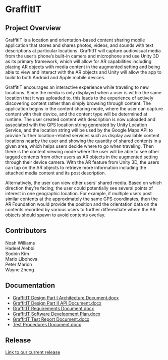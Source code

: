 # GraffitIT

## Project Overview
GraffitIT is a location and orientation-based content sharing mobile application that stores and shares photos, videos, and sounds with text descriptions at particular locations. GraffitIT will capture audiovisual media from the user’s phone’s built-in camera and microphone and use Unity 3D as its primary framework, which will allow for AR capabilities including placing AR objects with media content in the augmented setting and being able to view and interact with the AR objects and Unity will allow the app to build to both Android and Apple mobile devices. 

GraffitIT encourages an interactive experience while traveling to new locations. Since the media is only displayed when a user is within the same location that it was uploaded to, this leads to the experience of actively discovering content rather than simply browsing through content.
The application begins in the content sharing mode, where the user can capture content with their device, and the content type will be determined at runtime. The user created content with description is now uploaded and associated with the GPS location string generated by Unity Location Service, and the location string will be used by the Google Maps API to provide further location-related services such as display available content locations nearby the user and showing the quantity of shared contents in a given area, which helps users decide where to go when traveling. Then there is the content viewing mode where the user will be able to see other tagged contents from other users as AR objects in the augmented setting through their device camera. With the AR feature from Unity 3D, the users can tap on the AR objects to retrieve more information including the attached media content and its post description. 

Alternatively, the user can view other users’ shared media. Based on which direction they’re facing; the user could potentially see several points of interest in one geographic location. For example, if multiple users post similar contents at the approximately the same GPS coordinates, then the AR Foundation would provide the position and the orientation data on the contents recorded by various users to further differentiate where the AR objects should spawn to avoid contents overlay. 

## Contributors
Noah Williams <br>
Hadeel Alebbi <br>
Soobin Kim <br>
Mario Libohova <br>
Peter Marion <br>
Wayne Zheng <br>

## Documentation
* [GraffitIT Design Part I Architecture Document.docx](https://github.com/Capstone-Projects-2021-Fall/project-graffitit/files/7681402/GraffitIT.Design.Part.I.Architecture.Document.docx)
* [GraffitIT Design Part II API Document.docx](https://github.com/Capstone-Projects-2021-Fall/project-graffitit/files/7681403/GraffitIT.Design.Part.II.API.Document.docx)
* [GraffitIT Requirements Document.docx](https://github.com/Capstone-Projects-2021-Fall/project-graffitit/files/7681404/GraffitIT.Requirements.Document.docx)
* [GraffitIT Software Development Plan.docx](https://github.com/Capstone-Projects-2021-Fall/project-graffitit/files/7681405/GraffitIT.Software.Development.Plan.docx)
* [GraffitIT Test Report Document.docx](https://github.com/Capstone-Projects-2021-Fall/project-graffitit/files/7681406/GraffitIT.Test.Report.Document.docx)
* [Test Procedures Document.docx](https://github.com/Capstone-Projects-2021-Fall/project-graffitit/files/7681407/Test.Procedures.Document.docx)


## Release
[Link to our current release](https://github.com/Capstone-Projects-2021-Fall/project-graffitit/releases/tag/V1.2.0)
